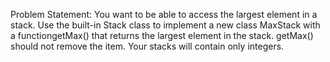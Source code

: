 
Problem Statement:
You want to be able to access the largest element in a stack.
Use the built-in Stack class to implement a new class MaxStack with a functiongetMax() that returns the largest element in the stack. getMax() should not remove the item.
Your stacks will contain only integers.
